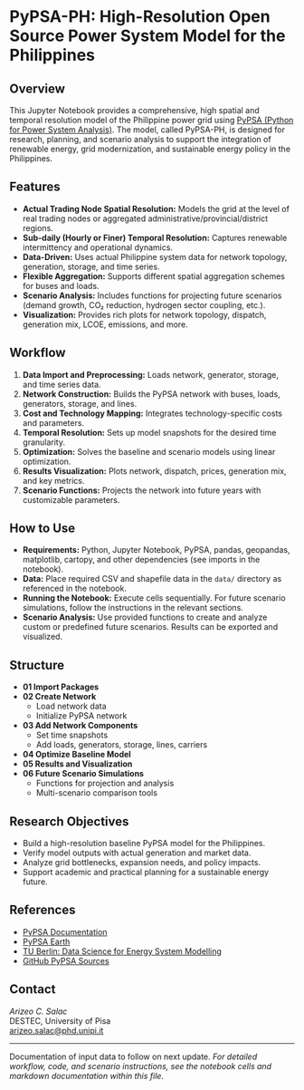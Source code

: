 # PyPSA-PH: High-Resolution Open Source Power System Model for the Philippines

## Overview

This Jupyter Notebook provides a comprehensive, high spatial and temporal resolution model of the Philippine power grid using [PyPSA (Python for Power System Analysis)](https://pypsa.readthedocs.io/en/latest/). The model, called PyPSA-PH, is designed for research, planning, and scenario analysis to support the integration of renewable energy, grid modernization, and sustainable energy policy in the Philippines.

## Features

- **Actual Trading Node Spatial Resolution:** Models the grid at the level of real trading nodes or aggregated administrative/provincial/district regions.
- **Sub-daily (Hourly or Finer) Temporal Resolution:** Captures renewable intermittency and operational dynamics.
- **Data-Driven:** Uses actual Philippine system data for network topology, generation, storage, and time series.
- **Flexible Aggregation:** Supports different spatial aggregation schemes for buses and loads.
- **Scenario Analysis:** Includes functions for projecting future scenarios (demand growth, CO₂ reduction, hydrogen sector coupling, etc.).
- **Visualization:** Provides rich plots for network topology, dispatch, generation mix, LCOE, emissions, and more.

## Workflow

1. **Data Import and Preprocessing:** Loads network, generator, storage, and time series data.
2. **Network Construction:** Builds the PyPSA network with buses, loads, generators, storage, and lines.
3. **Cost and Technology Mapping:** Integrates technology-specific costs and parameters.
4. **Temporal Resolution:** Sets up model snapshots for the desired time granularity.
5. **Optimization:** Solves the baseline and scenario models using linear optimization.
6. **Results Visualization:** Plots network, dispatch, prices, generation mix, and key metrics.
7. **Scenario Functions:** Projects the network into future years with customizable parameters.

## How to Use

- **Requirements:** Python, Jupyter Notebook, PyPSA, pandas, geopandas, matplotlib, cartopy, and other dependencies (see imports in the notebook).
- **Data:** Place required CSV and shapefile data in the `data/` directory as referenced in the notebook.
- **Running the Notebook:** Execute cells sequentially. For future scenario simulations, follow the instructions in the relevant sections.
- **Scenario Analysis:** Use provided functions to create and analyze custom or predefined future scenarios. Results can be exported and visualized.

## Structure

- **01 Import Packages**
- **02 Create Network**
    - Load network data
    - Initialize PyPSA network
- **03 Add Network Components**
    - Set time snapshots
    - Add loads, generators, storage, lines, carriers
- **04 Optimize Baseline Model**
- **05 Results and Visualization**
- **06 Future Scenario Simulations**
    - Functions for projection and analysis
    - Multi-scenario comparison tools

## Research Objectives

- Build a high-resolution baseline PyPSA model for the Philippines.
- Verify model outputs with actual generation and market data.
- Analyze grid bottlenecks, expansion needs, and policy impacts.
- Support academic and practical planning for a sustainable energy future.

## References

- [PyPSA Documentation](https://pypsa.readthedocs.io/en/latest/)
- [PyPSA Earth](https://pypsa-earth.readthedocs.io/en/latest/)
- [TU Berlin: Data Science for Energy System Modelling](https://fneum.github.io/data-science-for-esm/intro.html#jupyter.org/)
- [GitHub PyPSA Sources](https://github.com/PyPSA)

## Contact

*Arizeo C. Salac*  
DESTEC, University of Pisa  
arizeo.salac@phd.unipi.it

---

Documentation of input data to follow on next update.
*For detailed workflow, code, and scenario instructions, see the notebook cells and markdown documentation within this file.*
